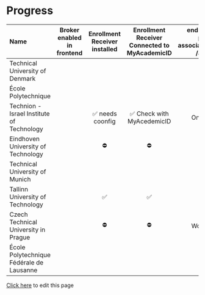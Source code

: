 # Progress

| Name                                      | Broker enabled in frontend | Enrollment Receiver installed | Enrollment Receiver  Connected to MyAcademicID | endpoints available persons/me associations/external/me  /assiciations/ | Connection information in ServiceRegistry | OOAPI endpoints connected to MyacademicID | Test accounts available | Tested incoming student | Tested outgoing student |
| :---------------------------------------- | :------------------------: | :---------------------------: | :--------------------------------------------: | :---------------------------------------------------------------------: | :---------------------------------------: | :---------------------------------------: | :---------------------: | :---------------------: | ----------------------: |
| Technical University of Denmark           |                            |                               |                                                |                                                                         |                                           |                                           |                         |                         |                         |
| École Polytechnique                       |                            |                               |                                                |                                                                         |                                           |                                           |                         |                         |                         |
| Technion - Israel Institute of Technology |                            | ✅  needs coonfig             |      ✅ Check with MyAcedemicID                |                     Only persons/me                                     |                     ⛔                    |                    ⛔                     |                         |                         |                         |
| Eindhoven University of Technology        |                            |              ⛔               |                       ⛔                       |                                   ⛔                                    |                     ⛔                    |                    ⛔                     |                         |                         |                         |
| Technical University of Munich            |                            |                               |                                                |                                                                         |                                           |                                           |                         |                         |                         |
| Tallinn University of Technology          |                            |              ✅               |                       ✅                       |                                   ✅                                    |                    ✅                     |                    ✅                     |                         |                         |                         |
| Czech Technical University in Prague      |                            |              ⛔               |                       ⛔                       |                       Work In Progress                                  |                    ⛔                     |                    ⛔                     |                         |                         |                         |
| École Polytechnique Fédérale de Lausanne  |                            |                               |                                                |                                                                         |                                           |                                           |                         |                         |                         |

[Click here](https://github.com/SURFnet/eduxchange-eu-tech-docs/edit/main/progress.md)
to edit this page
